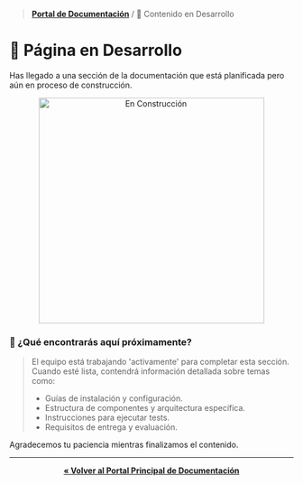 > **[Portal de Documentación](./README.md)** / 🚧 Contenido en Desarrollo

# 🚧 Página en Desarrollo

Has llegado a una sección de la documentación que está planificada pero aún en proceso de construcción.

<p align="center">
  <img src="https://media4.giphy.com/media/v1.Y2lkPTc5MGI3NjExb2ZvY3EwYTd6djMwNWphMWFxNms1OGE0ZWMzM242NzA1cGtzbnY4ZCZlcD12MV9pbnRlcm5hbF9naWZfYnlfaWQmY3Q9Zw/JIX9t2j0ZTN9S/giphy.gif" alt="En Construcción" width="400"/>
</p>

### 🚀 ¿Qué encontrarás aquí próximamente?

> El equipo está trabajando 'activamente' para completar esta sección. Cuando esté lista, contendrá información detallada sobre temas como:
>
> - Guías de instalación y configuración.
> - Estructura de componentes y arquitectura específica.
> - Instrucciones para ejecutar tests.
> - Requisitos de entrega y evaluación.

Agradecemos tu paciencia mientras finalizamos el contenido.

---

<p align="center">
  <a href="./README.md"><strong>« Volver al Portal Principal de Documentación</strong></a>
</p>
